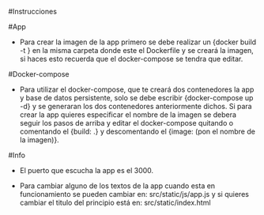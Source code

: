 #Instrucciones

#App

  - Para crear la imagen de la app primero se debe realizar un {docker build -t <Nombre de la imagen que quieras>} en la misma carpeta donde este el Dockerfile y se creará la imagen, si haces esto recuerda que el docker-compose se tendra que editar.

#Docker-compose

  - Para utilizar el docker-compose, que te creará dos contenedores la app y base de datos persistente, solo se debe escribir {docker-compose up -d} y se generaran los dos contenedores anteriormente dichos. Si para crear la app quieres especificar el nombre de la imagen se debera seguir los pasos de arriba y editar el docker-compose quitando o comentando el {build: .} y descomentando el {image: (pon el nombre de la imagen)}.




#Info

  - El puerto que escucha la app es el 3000.

  - Para cambiar alguno de los textos de la app cuando esta en funcionamiento se pueden cambiar en: src/static/js/app.js y si quieres cambiar el titulo del principio está en: src/static/index.html
